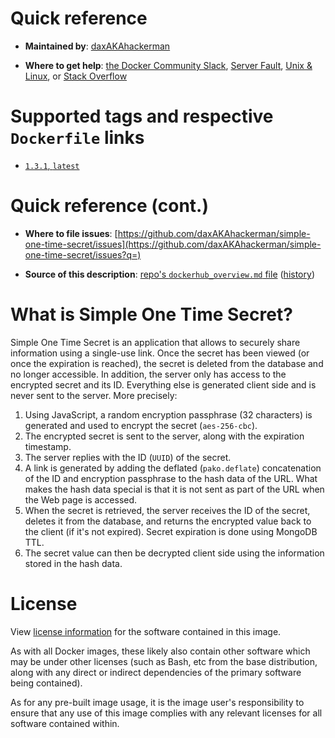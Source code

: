 # Quick reference

-	**Maintained by**:
	[daxAKAhackerman](https://github.com/daxAKAhackerman)

-	**Where to get help**:
	[the Docker Community Slack](https://dockr.ly/comm-slack), [Server Fault](https://serverfault.com/help/on-topic), [Unix & Linux](https://unix.stackexchange.com/help/on-topic), or [Stack Overflow](https://stackoverflow.com/help/on-topic)

# Supported tags and respective `Dockerfile` links

-	[`1.3.1`, `latest`](https://github.com/daxAKAhackerman/simple-one-time-secret/blob/d93007381c29cd3f6d2d01b66eb8fa3334cb7949/docker/Dockerfile)

# Quick reference (cont.)

-	**Where to file issues**:
	[https://github.com/daxAKAhackerman/simple-one-time-secret/issues](https://github.com/daxAKAhackerman/simple-one-time-secret/issues?q=)

-	**Source of this description**:
	[repo's `dockerhub_overview.md` file](https://github.com/daxAKAhackerman/simple-one-time-secret/tree/main/dockerhub_overview.md) ([history](https://github.com/daxAKAhackerman/simple-one-time-secret/commits/main/dockerhub_overview.md))

# What is Simple One Time Secret?

Simple One Time Secret is an application that allows to securely share information using a single-use link. Once the secret has been viewed (or once the expiration is reached), the secret is deleted from the database and no longer accessible. In addition, the server only has access to the encrypted secret and its ID. Everything else is generated client side and is never sent to the server. More precisely:

1. Using JavaScript, a random encryption passphrase  (32 characters) is generated and used to encrypt the secret (`aes-256-cbc`).
2. The encrypted secret is sent to the server, along with the expiration timestamp.
3. The server replies with the ID (`UUID`) of the secret.
4. A link is generated by adding the deflated (`pako.deflate`) concatenation of the ID and encryption passphrase to the hash data of the URL. What makes the hash data special is that it is not sent as part of the URL when the Web page is accessed.
5. When the secret is retrieved, the server receives the ID of the secret, deletes it from the database, and returns the encrypted value back to the client (if it's not expired). Secret expiration is done using MongoDB TTL.
6. The secret value can then be decrypted client side using the information stored in the hash data.

# License

View [license information](https://github.com/daxAKAhackerman/simple-one-time-secret/blob/main/LICENSE) for the software contained in this image.

As with all Docker images, these likely also contain other software which may be under other licenses (such as Bash, etc from the base distribution, along with any direct or indirect dependencies of the primary software being contained).

As for any pre-built image usage, it is the image user's responsibility to ensure that any use of this image complies with any relevant licenses for all software contained within.
